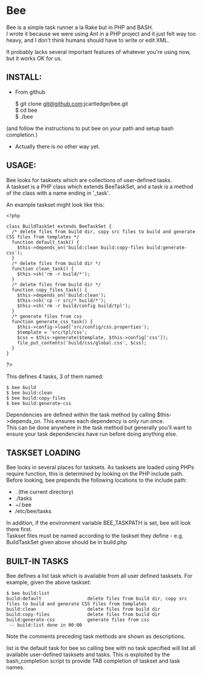 # Bee

Bee is a simple task runner a la Rake but in PHP and BASH.  
I wrote it because we were using Ant in a PHP project and it just felt way too heavy, and I don't think humans should have to write or edit XML.  

It probably lacks several important features of whatever you're using now, but it works OK for us.

## INSTALL:

 - From github

    $ git clone git@github.com:jcartledge/bee.git  
    $ cd bee  
    $ ./bee

(and follow the instructions to put bee on your path and setup bash completion.)

 - Actually there is no other way yet.

## USAGE:

Bee looks for tasksets which are collections of user-defined tasks.  
A taskset is a PHP class which extends BeeTaskSet, and a task is a method of the class with a name ending in '_task'.

An example taskset might look like this:

    <?php
    
    class BuildTaskSet extends BeeTaskSet {
      /* delete files from build dir, copy src files to build and generate CSS files from templates */
      function default_task() {
        $this->depends_on('build:clean build:copy-files build:generate-css');
      }
      /* delete files from build dir */
      function clean_task() {
        $this->sh('rm -r build/*');
      }
      /* delete files from build dir */
      function copy_files_task() {
        $this->depends_on('build:clean');
        $this->sh('cp -r src/* build/*');
        $this->sh('rm -r build/config build/tpl');
      }
      /* generate files from css
      function generate_css_task() {
        $this->config->load('src/config/css.properties');
        $template = 'src/tpl/css';
        $css = $this->generate($template, $this->config['css']);
        file_put_contents('build/css/global.css', $css);
      }
    }

?>

This defines 4 tasks, 3 of them named:

    $ bee build
    $ bee build:clean
    $ bee build:copy-files
    $ bee build:generate-css

Dependencies are defined within the task method by calling $this->depends_on. This ensures each dependency is only run once.  
This can be done anywhere in the task method but generally you'll want to ensure your task dependencies have run before doing anything else.

## TASKSET LOADING

Bee looks in several places for tasksets. As tasksets are loaded using PHPs require function, this is determined by looking on the PHP include path.  
Before looking, bee prepends the following locations to the include path:  
 - .        (the current directory)
 - ./tasks
 - ~/.bee
 - /etc/bee/tasks

In addition, if the environment variable BEE_TASKPATH is set, bee will look there first.  
Taskset files must be named according to the taskset they define - e.g. BuildTaskSet given above should be in build.php

## BUILT-IN TASKS

Bee defines a list task which is available from all user defined tasksets. For example, given the above taskset:

    $ bee build:list
    build:default                 delete files from build dir, copy src files to build and generate CSS files from templates
    build:clean                   delete files from build dir
    build:copy-files              delete files from build dir
    build:generate-css            generate files from css
     -- build:list done in 00:00

Note the comments preceding task methods are shown as descriptions.  

list is the default task for bee so calling bee with no task specified will list all available user-defined tasksets and tasks. This is exploited by the bash_completion script to provide TAB completion of taskset and task names.

